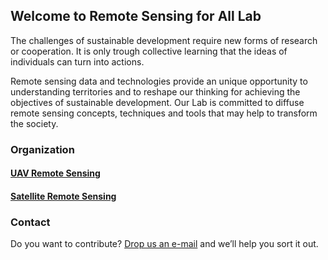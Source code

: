 ## Welcome to Remote Sensing for All Lab

The challenges of sustainable development require new forms of research or cooperation. It is only trough collective learning that the ideas of individuals can turn into actions.

Remote sensing data and technologies provide an unique opportunity to understanding territories and to reshape our thinking for achieving the objectives of sustainable development. Our Lab is committed to diffuse remote sensing concepts, techniques and tools that may help to transform the society.  

### Organization

#### [UAV Remote Sensing](https://github.com/unal-geo/UAV4A/README.md)

#### [Satellite Remote Sensing](https://github.com/unal-geo/satelliteRS/README.md)

### Contact

Do you want to contribute? [Drop us an e-mail](rs4all@zohomail.com) and we’ll help you sort it out.
